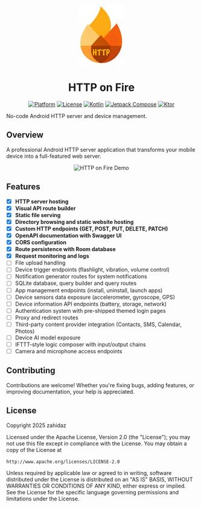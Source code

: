 <div align="center">
  <img src="docs/app_icon.png" alt="HTTP on Fire Logo" width="120">

  # HTTP on Fire

  [![Platform](https://img.shields.io/badge/Platform-Android-FF8F00?style=for-the-badge&logo=android&logoColor=white)](https://android.com)
  [![License](https://img.shields.io/badge/License-Apache%202.0-E65100?style=for-the-badge)](LICENSE)
  [![Kotlin](https://img.shields.io/badge/Kotlin-FF7043?style=for-the-badge&logo=kotlin&logoColor=white)](https://kotlinlang.org)
  [![Jetpack Compose](https://img.shields.io/badge/Jetpack%20Compose-8D6E63?style=for-the-badge&logo=jetpackcompose&logoColor=white)](https://developer.android.com/jetpack/compose)
  [![Ktor](https://img.shields.io/badge/Ktor-5D4037?style=for-the-badge&logo=ktor&logoColor=white)](https://ktor.io)
</div>

No-code Android HTTP server and device management.

## Overview

A professional Android HTTP server application that transforms your mobile device into a full-featured web server.

<div align="center">
  <img src="docs/hof.gif" alt="HTTP on Fire Demo">
</div>


## Features

- [x] **HTTP server hosting**
- [x] **Visual API route builder**
- [x] **Static file serving**
- [x] **Directory browsing and static website hosting**
- [x] **Custom HTTP endpoints (GET, POST, PUT, DELETE, PATCH)**
- [x] **OpenAPI documentation with Swagger UI**
- [x] **CORS configuration**
- [x] **Route persistence with Room database**
- [x] **Request monitoring and logs**
- [ ] File upload handling
- [ ] Device trigger endpoints (flashlight, vibration, volume control)
- [ ] Notification generator routes for system notifications
- [ ] SQLite database, query builder and query routes
- [ ] App management endpoints (install, uninstall, launch apps)
- [ ] Device sensors data exposure (accelerometer, gyroscope, GPS)
- [ ] Device information API endpoints (battery, storage, network)
- [ ] Authentication system with pre-shipped themed login pages
- [ ] Proxy and redirect routes
- [ ] Third-party content provider integration (Contacts, SMS, Calendar, Photos)
- [ ] Device AI model exposure
- [ ] IFTTT-style logic composer with input/output chains
- [ ] Camera and microphone access endpoints

## Contributing

Contributions are welcome! Whether you're fixing bugs, adding features, or improving documentation, your help is appreciated.


## License

Copyright 2025 zahidaz

Licensed under the Apache License, Version 2.0 (the "License");
you may not use this file except in compliance with the License.
You may obtain a copy of the License at

    http://www.apache.org/licenses/LICENSE-2.0

Unless required by applicable law or agreed to in writing, software
distributed under the License is distributed on an "AS IS" BASIS,
WITHOUT WARRANTIES OR CONDITIONS OF ANY KIND, either express or implied.
See the License for the specific language governing permissions and
limitations under the License.
